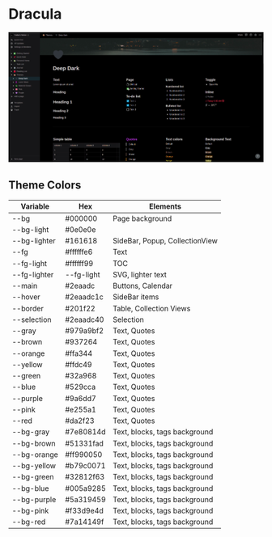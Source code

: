 # Dracula

![LazerWave Theme](./preview.png)

## Theme Colors

| Variable     | Hex        | Elements                       |
| ------------ | ---------- | ------------------------------ |
| --bg         | #000000    | Page background                |
| --bg-light   | #0e0e0e    |                                |
| --bg-lighter | #161618    | SideBar, Popup, CollectionView |
| --fg         | #ffffffe6  | Text                           |
| --fg-light   | #ffffff99  | TOC                            |
| --fg-lighter | --fg-light | SVG, lighter text              |
| --main       | #2eaadc    | Buttons, Calendar              |
| --hover      | #2eaadc1c  | SideBar items                  |
| --border     | #201f22    | Table, Collection Views        |
| --selection  | #2eaadc40  | Selection                      |
| --gray       | #979a9bf2  | Text, Quotes                   |
| --brown      | #937264    | Text, Quotes                   |
| --orange     | #ffa344    | Text, Quotes                   |
| --yellow     | #ffdc49    | Text, Quotes                   |
| --green      | #32a968    | Text, Quotes                   |
| --blue       | #529cca    | Text, Quotes                   |
| --purple     | #9a6dd7    | Text, Quotes                   |
| --pink       | #e255a1    | Text, Quotes                   |
| --red        | #da2f23    | Text, Quotes                   |
| --bg-gray    | #7e80814d  | Text, blocks, tags background  |
| --bg-brown   | #51331fad  | Text, blocks, tags background  |
| --bg-orange  | #ff990050  | Text, blocks, tags background  |
| --bg-yellow  | #b79c0071  | Text, blocks, tags background  |
| --bg-green   | #32812f63  | Text, blocks, tags background  |
| --bg-blue    | #005a9285  | Text, blocks, tags background  |
| --bg-purple  | #5a319459  | Text, blocks, tags background  |
| --bg-pink    | #f33d9e4d  | Text, blocks, tags background  |
| --bg-red     | #7a14149f  | Text, blocks, tags background  |
